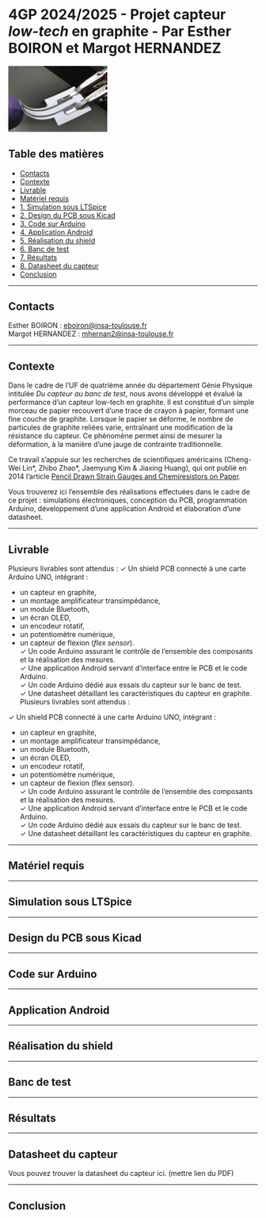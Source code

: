 # 4GP 2024/2025 - Projet capteur *low-tech* en graphite - Par Esther BOIRON et Margot HERNANDEZ

<img src="Images/image-capteur-graphite.PNG" alt="Image capteur" width="200">

## Table des matières
* [Contacts](#contacts) 
* [Contexte](#contexte) 
* [Livrable](#livrable) 
* [Matériel requis](#matériel-requis) <br>
* [1. Simulation sous LTSpice](#1--simulation-sous-ltspice) <br>
* [2. Design du PCB sous Kicad](#2--design-du-pcb-sous-kicad) <br>
* [3. Code sur Arduino](#3--code-sur-arduino) <br>
* [4. Application Android](#4--application-android) <br>
* [5. Réalisation du shield](#5--réalisation-du-shield) <br>
* [6. Banc de test](#6--banc-de-test) <br>
* [7. Résultats](#7--résultats) <br>
* [8. Datasheet du capteur](#8--datasheet-du-capteur) 
* [Conclusion](#conclusion)
------------
## Contacts
Esther BOIRON : eboiron@insa-toulouse.fr  
Margot HERNANDEZ : mhernan2@insa-toulouse.fr

------------
## Contexte
Dans le cadre de l’UF de quatrième année du département Génie Physique intitulée *Du capteur au banc de test*, nous avons développé et évalué la performance d’un capteur low-tech en graphite. Il est constitué d’un simple morceau de papier recouvert d’une trace de crayon à papier, formant une fine couche de graphite. Lorsque le papier se déforme, le nombre de particules de graphite reliées varie, entraînant une modification de la résistance du capteur. Ce phénomène permet ainsi de mesurer la déformation, à la manière d’une jauge de contrainte traditionnelle.

Ce travail s’appuie sur les recherches de scientifiques américains (Cheng-Wei Lin*, Zhibo Zhao*, Jaemyung Kim & Jiaxing Huang), qui ont publié en 2014 l’article [Pencil Drawn Strain Gauges and Chemiresistors on Paper](https://moodle.insa-toulouse.fr/mod/resource/view.php?id=60418).

Vous trouverez ici l’ensemble des réalisations effectuées dans le cadre de ce projet : simulations électroniques, conception du PCB, programmation Arduino, développement d’une application Android et élaboration d’une datasheet.

------------
## Livrable
Plusieurs livrables sont attendus :
✓ Un shield PCB connecté à une carte Arduino UNO, intégrant :  
  * un capteur en graphite,  
  * un montage amplificateur transimpédance,  
  * un module Bluetooth,  
  * un écran OLED,  
  * un encodeur rotatif,  
  * un potentiomètre numérique,  
  * un capteur de flexion (*flex sensor*).  
✓ Un code Arduino assurant le contrôle de l’ensemble des composants et la réalisation des mesures.  
✓ Une application Android servant d’interface entre le PCB et le code Arduino.  
✓ Un code Arduino dédié aux essais du capteur sur le banc de test.  
✓ Une datasheet détaillant les caractéristiques du capteur en graphite. 
Plusieurs livrables sont attendus :

✓ Un shield PCB connecté à une carte Arduino UNO, intégrant :
  * un capteur en graphite,
  * un montage amplificateur transimpédance,
  * un module Bluetooth,
  * un écran OLED,
  * un encodeur rotatif,
  * un potentiomètre numérique,
  * un capteur de flexion (flex sensor).<br>
✓ Un code Arduino assurant le contrôle de l’ensemble des composants et la réalisation des mesures.<br>
✓ Une application Android servant d’interface entre le PCB et le code Arduino.<br>
✓ Un code Arduino dédié aux essais du capteur sur le banc de test.<br>
✓ Une datasheet détaillant les caractéristiques du capteur en graphite.<br>

------------
## Matériel requis
------------
## Simulation sous LTSpice
------------
## Design du PCB sous Kicad
------------
## Code sur Arduino
------------
## Application Android
------------
## Réalisation du shield
------------
## Banc de test
------------
## Résultats
------------
## Datasheet du capteur
Vous pouvez trouver la datasheet du capteur ici. (mettre lien du PDF)

------------
## Conclusion
